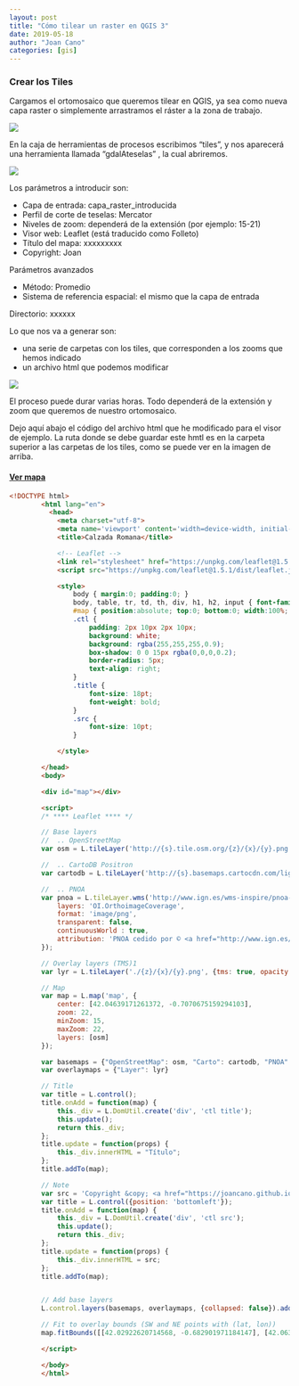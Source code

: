 ```yaml
---
layout: post
title: "Cómo tilear un raster en QGIS 3"
date: 2019-05-18
author: "Joan Cano"
categories: [gis]
---
```


### Crear los Tiles

Cargamos el ortomosaico que queremos tilear en QGIS, ya sea como nueva capa raster o simplemente arrastramos el ráster a la zona de trabajo.

![](https://joancano.github.io/static/projects/imgPosts/tiles/cargaRaster.PNG)

En la caja de herramientas de procesos escribimos “tiles”, y nos aparecerá una herramienta llamada “gdalAteselas” , la cual abriremos.

![](https://joancano.github.io/static/projects/imgPosts/tiles/gdalAteselas.png)

Los parámetros a introducir son:
+ Capa de entrada: capa_raster_introducida
+ Perfil de corte de teselas: Mercator
+ Niveles de zoom: dependerá de la extensión (por ejemplo: 15-21)
+ Visor web: Leaflet (está traducido como Folleto)
+ Título del mapa: xxxxxxxxx
+ Copyright: Joan

Parámetros avanzados

+ Método: Promedio
+ Sistema de referencia espacial: el mismo que la capa de entrada

Directorio: xxxxxx

Lo que nos va a generar son:

+ una serie de carpetas con los tiles, que corresponden a los zooms que hemos indicado
+ un archivo html que podemos modificar

![](https://joancano.github.io/static/projects/imgPosts/tiles/zooms.png)

El proceso puede durar varias horas. Todo dependerá de la extensión y zoom que queremos de nuestro ortomosaico.

Dejo aquí abajo el código del archivo html que he modificado para el visor de ejemplo. La ruta donde se debe guardar este hmtl es en la carpeta superior a las carpetas de los tiles, como se puede ver en la imagen de arriba.

#### [Ver mapa](https://joancano.github.io/static/projects/visores/tiles)

```html
<!DOCTYPE html>
        <html lang="en">
          <head>
            <meta charset="utf-8">
            <meta name='viewport' content='width=device-width, initial-scale=1.0, maximum-scale=1.0, user-scalable=no' />
            <title>Calzada Romana</title>

            <!-- Leaflet -->
            <link rel="stylesheet" href="https://unpkg.com/leaflet@1.5.1/dist/leaflet.css" />
            <script src="https://unpkg.com/leaflet@1.5.1/dist/leaflet.js"></script>

            <style>
                body { margin:0; padding:0; }
                body, table, tr, td, th, div, h1, h2, input { font-family: "Calibri", "Trebuchet MS", "Ubuntu", Serif; font-size: 11pt; }
                #map { position:absolute; top:0; bottom:0; width:100%; } /* full size */
                .ctl {
                    padding: 2px 10px 2px 10px;
                    background: white;
                    background: rgba(255,255,255,0.9);
                    box-shadow: 0 0 15px rgba(0,0,0,0.2);
                    border-radius: 5px;
                    text-align: right;
                }
                .title {
                    font-size: 18pt;
                    font-weight: bold;
                }
                .src {
                    font-size: 10pt;
                }

            </style>

        </head>
        <body>

        <div id="map"></div>

        <script>
        /* **** Leaflet **** */

        // Base layers
        //  .. OpenStreetMap
        var osm = L.tileLayer('http://{s}.tile.osm.org/{z}/{x}/{y}.png', {attribution: '&copy; <a href="http://osm.org/copyright">OpenStreetMap</a> contributors', minZoom: 15, maxZoom: 22});

        //  .. CartoDB Positron
        var cartodb = L.tileLayer('http://{s}.basemaps.cartocdn.com/light_all/{z}/{x}/{y}.png', {attribution: '&copy; <a href="http://www.openstreetmap.org/copyright">OpenStreetMap</a> contributors, &copy; <a href="http://cartodb.com/attributions">CartoDB</a>', minZoom: 15, maxZoom: 22});

        //  .. PNOA
        var pnoa = L.tileLayer.wms('http://www.ign.es/wms-inspire/pnoa-ma', {
        	layers: 'OI.OrthoimageCoverage',
        	format: 'image/png',
        	transparent: false,
        	continuousWorld : true,
        	attribution: 'PNOA cedido por © <a href="http://www.ign.es/ign/main/index.do" target="_blank">Instituto Geográfico Nacional de España</a>'
        });

        // Overlay layers (TMS)1
        var lyr = L.tileLayer('./{z}/{x}/{y}.png', {tms: true, opacity: 1, minZoom: 15, maxZoom: 22});

        // Map
        var map = L.map('map', {
            center: [42.04639171261372, -0.7070675159294103],
            zoom: 22,
            minZoom: 15,
            maxZoom: 22,
            layers: [osm]
        });

        var basemaps = {"OpenStreetMap": osm, "Carto": cartodb, "PNOA": pnoa}
        var overlaymaps = {"Layer": lyr}

        // Title
        var title = L.control();
        title.onAdd = function(map) {
            this._div = L.DomUtil.create('div', 'ctl title');
            this.update();
            return this._div;
        };
        title.update = function(props) {
            this._div.innerHTML = "Título";
        };
        title.addTo(map);

        // Note
        var src = 'Copyright &copy; <a href="https://joancano.github.io/">jCano</a>';
        var title = L.control({position: 'bottomleft'});
        title.onAdd = function(map) {
            this._div = L.DomUtil.create('div', 'ctl src');
            this.update();
            return this._div;
        };
        title.update = function(props) {
            this._div.innerHTML = src;
        };
        title.addTo(map);


        // Add base layers
        L.control.layers(basemaps, overlaymaps, {collapsed: false}).addTo(map);

        // Fit to overlay bounds (SW and NE points with (lat, lon))
        map.fitBounds([[42.02922620714568, -0.682901971184147], [42.063557218081755, -0.7312330606746736]]);

        </script>

        </body>
        </html>

```  
